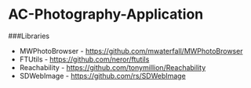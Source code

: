 AC-Photography-Application
==========================


###Libraries

 - MWPhotoBrowser - https://github.com/mwaterfall/MWPhotoBrowser
 - FTUtils - https://github.com/neror/ftutils
 - Reachability - https://github.com/tonymillion/Reachability
 - SDWebImage - https://github.com/rs/SDWebImage
 
